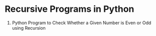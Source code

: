 # Recursive Programs in Python

1. Python Program to Check Whether a Given Number is Even or Odd using Recursion
